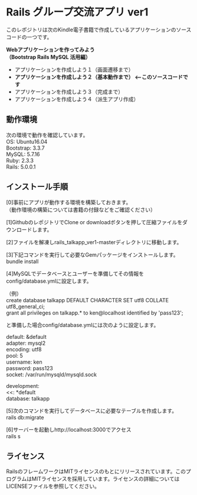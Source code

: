 # Rails グループ交流アプリ ver1

このレポジトリは次のKindle電子書籍で作成しているアプリケーションのソースコードの一つです。

**Webアプリケーションを作ってみよう**  
**（Bootstrap Rails MySQL 活用編）**

- アプリケーションを作成しよう１（画面遷移まで）  
- **アプリケーションを作成しよう２（基本動作まで） <--このソースコードです**  
- アプリケーションを作成しよう３（完成まで）  
- アプリケーションを作成しよう４（派生アプリ作成）  

## 動作環境  
次の環境で動作を確認しています。  
OS: Ubuntu16.04  
Bootstrap: 3.3.7  
MySQL: 5.7.16    
Ruby: 2.3.3  
Rails: 5.0.0.1  

## インストール手順  

[0]事前にアプリが動作する環境を構築しておきます。  
（動作環境の構築については書籍の付録などをご確認ください）  

[1]GithubのレポジトリでClone or downloadボタンを押して圧縮ファイルをダウンロードします。  

[2]ファイルを解凍しrails_talkapp_ver1-masterディレクトリに移動します。  

[3]下記コマンドを実行して必要なGemパッケージをインストールします。  
bundle install

[4]MySQLでデータベースとユーザーを準備してその情報をconfig/database.ymlに設定します。  

（例）  
create database talkapp DEFAULT CHARACTER SET utf8 COLLATE utf8_general_ci;  
grant all privileges on talkapp.* to ken@localhost identified by 'pass123';  

と準備した場合config/database.ymlには次のように設定します。  

default: &default  
  adapter: mysql2  
  encoding: utf8  
  pool: 5  
  username: ken  
  password: pass123  
  socket: /var/run/mysqld/mysqld.sock  

development:  
  <<: *default  
  database: talkapp  

[5]次のコマンドを実行してデータベースに必要なテーブルを作成します。  
rails db:migrate  

[6]サーバーを起動しhttp://localhost:3000でアクセス  
rails s  

## ライセンス
RailsのフレームワークはMITライセンスのもとにリリースされています。このプログラムはMITライセンスを採用しています。ライセンスの詳細についてはLICENSEファイルを参照してください。
